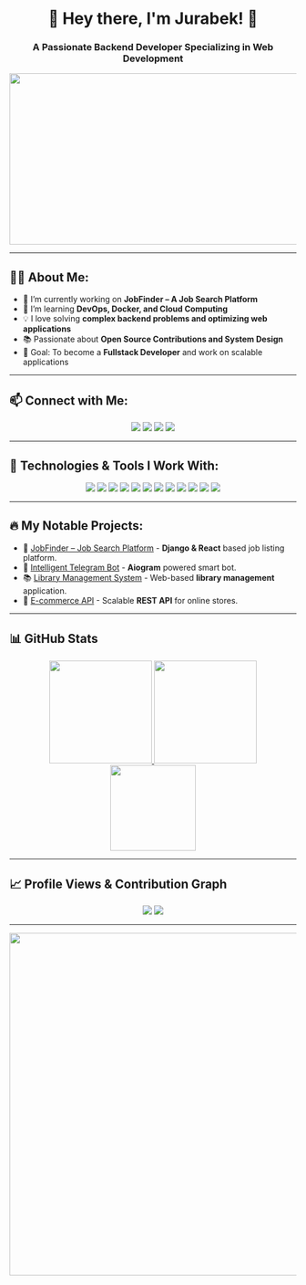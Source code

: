 <h1 align="center">🚀 Hey there, I'm Jurabek! 👋</h1>
<h3 align="center">A Passionate Backend Developer Specializing in Web Development</h3>

<p align="center">
  <img src="https://media.giphy.com/media/qgQUggAC3Pfv687qPC/giphy.gif" width="800" height="300" />
</p>

---

## 👨‍💻 About Me:
- 🔭 I’m currently working on **JobFinder – A Job Search Platform**
- 🌱 I’m learning **DevOps, Docker, and Cloud Computing**
- 💡 I love solving **complex backend problems and optimizing web applications**
- 📚 Passionate about **Open Source Contributions and System Design**
- 🎯 Goal: To become a **Fullstack Developer** and work on scalable applications

---

## 📫 Connect with Me:
<p align="center">
  <a href="mailto:norqulovjorabek533@gmail.com"><img src="https://img.shields.io/badge/Email-D14836?style=for-the-badge&logo=gmail&logoColor=white"/></a>
  <a href="https://www.instagram.com/jurab_ekuzb" target="_blank"><img src="https://img.shields.io/badge/Instagram-E4405F?style=for-the-badge&logo=instagram&logoColor=white"/></a>
  <a href="https://t.me/jurabek_bekk" target="_blank"><img src="https://img.shields.io/badge/Telegram-2CA5E0?style=for-the-badge&logo=telegram&logoColor=white"/></a>
  <a href="https://www.linkedin.com/in/jurabek" target="_blank"><img src="https://img.shields.io/badge/LinkedIn-0A66C2?style=for-the-badge&logo=linkedin&logoColor=white"/></a>
</p>

---

## 🚀 Technologies & Tools I Work With:
<p align="center">
  <img src="https://img.shields.io/badge/Python-3776AB?style=for-the-badge&logo=python&logoColor=white"/>
  <img src="https://img.shields.io/badge/Django-092E20?style=for-the-badge&logo=django&logoColor=white"/>
  <img src="https://img.shields.io/badge/DRF-ff1709?style=for-the-badge&logo=django&logoColor=white"/>
  <img src="https://img.shields.io/badge/Aiogram-00688C?style=for-the-badge&logo=telegram&logoColor=white"/>
  <img src="https://img.shields.io/badge/Java-007396?style=for-the-badge&logo=java&logoColor=white"/>
  <img src="https://img.shields.io/badge/JavaScript-F7DF1E?style=for-the-badge&logo=javascript&logoColor=black"/>
  <img src="https://img.shields.io/badge/HTML5-E34F26?style=for-the-badge&logo=html5&logoColor=white"/>
  <img src="https://img.shields.io/badge/CSS3-1572B6?style=for-the-badge&logo=css3&logoColor=white"/>
  <img src="https://img.shields.io/badge/Git-F05032?style=for-the-badge&logo=git&logoColor=white"/>
  <img src="https://img.shields.io/badge/SQL-003B57?style=for-the-badge&logo=postgresql&logoColor=white"/>
  <img src="https://img.shields.io/badge/Docker-2496ED?style=for-the-badge&logo=docker&logoColor=white"/>
  <img src="https://img.shields.io/badge/AWS-232F3E?style=for-the-badge&logo=amazonaws&logoColor=white"/>
</p>

---

## 🔥 My Notable Projects:
- 🔗 [JobFinder – Job Search Platform](https://github.com/jurabek-2/jobfinder) - **Django & React** based job listing platform.
- 🤖 [Intelligent Telegram Bot](https://github.com/jurabek-2/telegram-bot) - **Aiogram** powered smart bot.
- 📚 [Library Management System](https://github.com/jurabek-2/library02) - Web-based **library management** application.
- 🛒 [E-commerce API](https://github.com/jurabek-2/ecommerce-api) - Scalable **REST API** for online stores.

---

## 📊 GitHub Stats
<div align="center">
  <a href="https://github.com/jurabek-2">
    <img src="https://github-readme-stats.vercel.app/api?username=jurabek-2&show_icons=true&theme=tokyonight&count_private=true&hide_border=true" height="180"/>
  </a>
  <a href="https://github.com/jurabek-2">
    <img src="https://github-readme-streak-stats.herokuapp.com/?user=jurabek-2&theme=tokyonight&hide_border=true" height="180"/>
  </a>
  <br>
  <a href="https://github.com/jurabek-2">
    <img src="https://github-readme-stats.vercel.app/api/top-langs/?username=jurabek-2&layout=compact&theme=tokyonight&hide_border=true" height="150"/>
  </a>
</div>

---

## 📈 Profile Views & Contribution Graph
<p align="center">
  <img src="https://komarev.com/ghpvc/?username=jurabek-2&label=Profile%20Views&color=blue&style=plastic"/>
  <img src="https://github-profile-summary-cards.vercel.app/api/cards/profile-details?username=jurabek-2&theme=tokyonight"/>
</p>

---

<p align="center">
  <img src="https://media.giphy.com/media/ZVik7pBtu9dNS/giphy.gif" width="600" />
</p>
